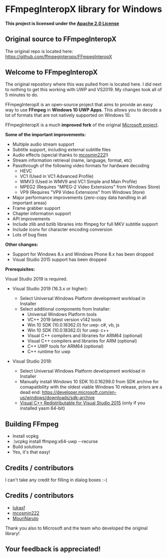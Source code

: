# FFmpegInteropX library for Windows

#### This project is licensed under the [Apache 2.0 License](http://www.apache.org/licenses/LICENSE-2.0)

## Original source to FFmpegInteropX

The original repo is located here: https://github.com/ffmpeginteropx/FFmpegInteropX

## Welcome to FFmpegInteropX

The original repository where this was pulled from is located here.  I did next to nothing to get this working with UWP and VS2019.  My changes took all of 5 minutes to do.

FFmpegInteropX is an open-source project that aims to provide an easy way to use **FFmpeg** in **Windows 10 UWP Apps**. This allows you to decode a lot of formats that are not natively supported on Windows 10.

FFmpegInteropX is a much **improved fork** of the original [Microsoft project](git://github.com/Microsoft/FFmpegInterop).

**Some of the important improvements:**

- Multiple audio stream support
- Subtitle support, including external subtitle files
- Audio effects (special thanks to [mcosmin222](https://github.com/mcosmin222)!)
- Stream information retrieval (name, language, format, etc)
- Passthrough of the following video formats for hardware decoding
  - HEVC
  - VC1 (Used in VC1 Advanced Profile)
  - WMV3 (Used in WMV9 and VC1 Simple and Main Profile)
  - MPEG2 (Requires "MPEG-2 Video Extensions" from Windows Store)
  - VP9 (Requires "VP9 Video Extensions" from Windows Store)
- Major performance improvements (zero-copy data handling in all important areas)
- Frame grabber support
- Chapter information support
- API improvements
- Include zlib and bzlib libraries into ffmpeg for full MKV subtitle support
- Include iconv for character encoding conversion
- Lots of bug fixes

**Other changes:**
- Support for Windows 8.x and Windows Phone 8.x has been dropped
- Visual Studio 2015 support has been dropped

**Prerequisites:**

Visual Studio 2019 is required.

- Visual Studio 2019 (16.3.x or higher):
  - Select Universal Windows Platform development workload in Installer
  - Select additional components from Installer:
    - Universal Windows Platform tools
    - VC++ 2019 latest version v142 tools
    - Win 10 SDK (10.0.18362.0) for uwp: c#, vb, js
    - Win 10 SDK (10.0.18362.0) for uwp: c++
    - Visual C++ compilers and libraries for ARM64 (optional)
    - Visual C++ compilers and libraries for ARM (optional)
    - C++ UWP tools for ARM64 (optional)
    - C++ runtime for uwp

- Visual Studio 2019:
  - Select Universal Windows Platform development workload in Installer
  - Manually install Windows 10 SDK 10.0.16299.0 from SDK archive for comapatibility with the oldest viable Windows 10 release, priors are a dead end:
    https://developer.microsoft.com/en-us/windows/downloads/sdk-archive
  - [Visual C++ Redistributable for Visual Studio 2015](https://www.microsoft.com/en-US/download/details.aspx?id=48145) (only if you installed yasm 64-bit)


## Building FFmpeg

* Install vcpkg
* .\vcpkg install ffmpeg:x64-uwp --recurse
* Build solutions
* Yes, it's that easy!

## Credits / contributors

I can't take any credit for filling in dialog boxes :-(

## Credits / contributors

- [lukasf](https://github.com/lukasf)
- [mcosmin222](https://github.com/mcosmin222)
- [MouriNaruto](https://github.com/MouriNaruto)

Thank you also to Microsoft and the team who developed the original library!

## Your feedback is appreciated!
